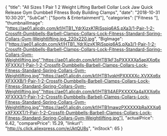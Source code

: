 {
	"title": "All Sizes 1 Pair 1  2   Weight Lifting Barbell Collar Lock Jaw Quick Release Gym Dumbbell Fitness Body Building Clamps",
	"date": "2018-10-31 10:30:20",
	"SubCat": ["Sports & Entertainment"],
	"categories": ["Fitness "],
	"thumbnailImage": "https://ae01.alicdn.com/kf/HTB1_YdrXizxK1RjSspjq6AS.pXa3/1-Pair-1-2-Crossfit-Dumbbells-Barbell-Clamps-Collars-Lock-Fitness-Standard-Spring-Collars-Gym-Weightlifting.jpg_220x220.jpg",
	"BigImage": ["https://ae01.alicdn.com/kf/HTB1_YdrXizxK1RjSspjq6AS.pXa3/1-Pair-1-2-Crossfit-Dumbbells-Barbell-Clamps-Collars-Lock-Fitness-Standard-Spring-Collars-Gym-Weightlifting.jpg","https://ae01.alicdn.com/kf/HTB1kF3sPXXXXXa5apXXq6xXFXXXj/1-Pair-1-2-Crossfit-Dumbbells-Barbell-Clamps-Collars-Lock-Fitness-Standard-Spring-Collars-Gym-Weightlifting.jpg","https://ae01.alicdn.com/kf/HTB1vqkHPXXXXXc.XVXXq6xXFXXXB/1-Pair-1-2-Crossfit-Dumbbells-Barbell-Clamps-Collars-Lock-Fitness-Standard-Spring-Collars-Gym-Weightlifting.jpg","https://ae01.alicdn.com/kf/HTB1l4AEPXXXXXa4aXXXq6xXFXXX3/1-Pair-1-2-Crossfit-Dumbbells-Barbell-Clamps-Collars-Lock-Fitness-Standard-Spring-Collars-Gym-Weightlifting.jpg","https://ae01.alicdn.com/kf/HTB1mawzPXXXXXbRaXXXq6xXFXXXT/1-Pair-1-2-Crossfit-Dumbbells-Barbell-Clamps-Collars-Lock-Fitness-Standard-Spring-Collars-Gym-Weightlifting.jpg"],
	"actualPrice": 6.42,
	"comparePrice": 15.29,
	"linkurl": "http://s.click.aliexpress.com/e/JktQU8s",
	"inStock": 65
}
